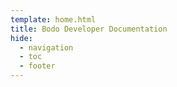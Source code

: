 ```yaml
---
template: home.html
title: Bodo Developer Documentation
hide:
  - navigation
  - toc
  - footer
---
```


<style>
  .md-header__ellipsis {
    font-weight: bold;
  }
  .md-content h1 {
    display: none;
  }

.grid.cards {
  grid-gap: 1em;
 }

.snowflake {
  color: #29B5E8;
}

.python {
    color: #3776AB
}

.md-content h2 {
    background: linear-gradient(90deg, var(--bodo-blue) 0%, var(--bodo-green) 8%);
    -webkit-background-clip: text;
    -webkit-text-fill-color: rgb(0, 0, 0, 0);
    font-weight: bold;
}

.md-main {
    background : var(--bodo-gradient);
}

.md-footer-meta {
    background: var(--bodo-gradient);
}

.md-footer__inner {
    display: none;
}

</style>











